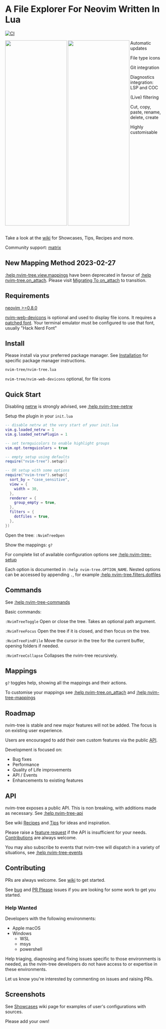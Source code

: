 # A File Explorer For Neovim Written In Lua

[![CI](https://github.com/nvim-tree/nvim-tree.lua/actions/workflows/ci.yml/badge.svg)](https://github.com/nvim-tree/nvim-tree.lua/actions/workflows/ci.yml)

<img align="left" width="199" height="598" src="https://user-images.githubusercontent.com/1505378/232662694-8dc494e0-24da-497a-8541-29344293378c.png">
<img align="left" width="199" height="598" src="https://user-images.githubusercontent.com/1505378/232662698-2f321315-c67a-486b-85d8-8c391de52392.png">

   Automatic updates

   File type icons

   Git integration

   Diagnostics integration: LSP and COC

   (Live) filtering

   Cut, copy, paste, rename, delete, create

   Highly customisable

<br clear="left"/>
<br />

Take a look at the [wiki](https://github.com/nvim-tree/nvim-tree.lua/wiki) for Showcases, Tips, Recipes and more.

Community support: [matrix](https://matrix.to/#/#nvim-tree:matrix.org)

## New Mapping Method 2023-02-27

[:help nvim-tree.view.mappings](doc/nvim-tree-lua.txt) have been deprecated in favour of [:help nvim-tree.on_attach](doc/nvim-tree-lua.txt). Please visit [Migrating To on_attach](https://github.com/nvim-tree/nvim-tree.lua/wiki/Migrating-To-on_attach) to transition.

## Requirements

[neovim >=0.8.0](https://github.com/neovim/neovim/wiki/Installing-Neovim)

[nvim-web-devicons](https://github.com/nvim-tree/nvim-web-devicons) is optional and used to display file icons. It requires a [patched font](https://www.nerdfonts.com/). Your terminal emulator must be configured to use that font, usually "Hack Nerd Font"

## Install

Please install via your preferred package manager. See [Installation](https://github.com/nvim-tree/nvim-tree.lua/wiki/Installation) for specific package manager instructions.

`nvim-tree/nvim-tree.lua`

`nvim-tree/nvim-web-devicons` optional, for file icons

## Quick Start

Disabling [netrw](https://neovim.io/doc/user/pi_netrw.html) is strongly advised, see [:help nvim-tree-netrw](doc/nvim-tree-lua.txt)

Setup the plugin in your `init.lua`

```lua
-- disable netrw at the very start of your init.lua
vim.g.loaded_netrw = 1
vim.g.loaded_netrwPlugin = 1

-- set termguicolors to enable highlight groups
vim.opt.termguicolors = true

-- empty setup using defaults
require("nvim-tree").setup()

-- OR setup with some options
require("nvim-tree").setup({
  sort_by = "case_sensitive",
  view = {
    width = 30,
  },
  renderer = {
    group_empty = true,
  },
  filters = {
    dotfiles = true,
  },
})
```

Open the tree:  `:NvimTreeOpen`

Show the mappings:  `g?`

For complete list of available configuration options see [:help nvim-tree-setup](doc/nvim-tree-lua.txt)

Each option is documented in `:help nvim-tree.OPTION_NAME`. Nested options can be accessed by appending `.`, for example [:help nvim-tree.filters.dotfiles](doc/nvim-tree-lua.txt)

## Commands

See [:help nvim-tree-commands](doc/nvim-tree-lua.txt)

Basic commands:

`:NvimTreeToggle` Open or close the tree. Takes an optional path argument.

`:NvimTreeFocus` Open the tree if it is closed, and then focus on the tree.

`:NvimTreeFindFile` Move the cursor in the tree for the current buffer, opening folders if needed.

`:NvimTreeCollapse` Collapses the nvim-tree recursively.

## Mappings

`g?` toggles help, showing all the mappings and their actions.

To customise your mappings see [:help nvim-tree.on_attach](doc/nvim-tree-lua.txt) and [:help nvim-tree-mappings](doc/nvim-tree-lua.txt)

## Roadmap

nvim-tree is stable and new major features will not be added. The focus is on existing user experience.

Users are encouraged to add their own custom features via the public [API](#api).

Development is focused on:
* Bug fixes
* Performance
* Quality of Life improvements
* API / Events
* Enhancements to existing features

## API

nvim-tree exposes a public API. This is non breaking, with additions made as necessary. See [:help nvim-tree-api](doc/nvim-tree-lua.txt)

See wiki [Recipes](https://github.com/nvim-tree/nvim-tree.lua/wiki/Recipes) and [Tips](https://github.com/nvim-tree/nvim-tree.lua/wiki/Tips) for ideas and inspiration.

Please raise a [feature request](https://github.com/nvim-tree/nvim-tree.lua/issues/new?assignees=&labels=feature+request&template=feature_request.md&title=) if the API is insufficient for your needs. [Contributions](#Contributing) are always welcome.

You may also subscribe to events that nvim-tree will dispatch in a variety of situations, see [:help nvim-tree-events](doc/nvim-tree-lua.txt)

## Contributing

PRs are always welcome. See [wiki](https://github.com/nvim-tree/nvim-tree.lua/wiki/Development) to get started.

See [bug](https://github.com/nvim-tree/nvim-tree.lua/issues?q=is%3Aissue+is%3Aopen+label%3Abug) and [PR Please](https://github.com/nvim-tree/nvim-tree.lua/issues?q=is%3Aopen+is%3Aissue+label%3A%22PR+please%22) issues if you are looking for some work to get you started.

### Help Wanted

Developers with the following environments:

* Apple macOS
* Windows
  * WSL
  * msys
  * powershell

Help triaging, diagnosing and fixing issues specific to those environments is needed, as the nvim-tree developers do not have access to or expertise in these environments.

Let us know you're interested by commenting on issues and raising PRs.

## Screenshots

See [Showcases](https://github.com/nvim-tree/nvim-tree.lua/wiki/Showcases) wiki page for examples of user's configurations with sources.

Please add your own!


